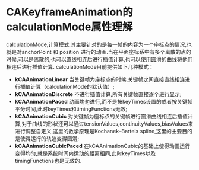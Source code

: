 
CAKeyframeAnimation的calculationMode属性理解
===

calculationMode,计算模式.其主要针对的是每一帧的内容为一个座标点的情况,也就是对anchorPoint 和 position 进行的动画.当在平面座标系中有多个离散的点的时候,可以是离散的,也可以直线相连后进行插值计算,也可以使用圆滑的曲线将他们相连后进行插值计算. calculationMode目前提供如下几种模式：

* **kCAAnimationLinear** 当关键帧为座标点的时候,关键帧之间直接直线相连进行插值计算（calculationMode的默认值）;
* **kCAAnimationDiscrete** 不进行插值计算,所有关键帧直接逐个进行显示;
* **kCAAnimationPaced** 动画均匀进行,而不是按keyTimes设置的或者按关键帧平分时间,此时keyTimes和timingFunctions无效;
* **kCAAnimationCubic** 对关键帧为座标点的关键帧进行圆滑曲线相连后插值计算,对于曲线的形状还可以通过tensionValues,continuityValues,biasValues来进行调整自定义,这里的数学原理是Kochanek–Bartels spline,这里的主要目的是使得运行的轨迹变得圆滑;
* **kCAAnimationCubicPaced** 在kCAAnimationCubic的基础上使得动画运行变得均匀,就是系统时间内运动的距离相同,此时keyTimes以及timingFunctions也是无效的.
